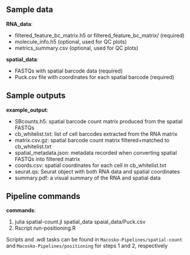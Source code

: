 ## Sample data

**RNA_data**:
* filtered_feature_bc_matrix.h5 or filtered_feature_bc_matrix/ (required)
* molecule_info.h5 (optional, used for QC plots)
* metrics_summary.csv (optional, used for QC plots)

**spatial_data**:
* FASTQs with spatial barcode data (required)
* Puck.csv file with coordinates for each spatial barcode (required)

## Sample outputs

**example_output**:  
* SBcounts.h5: spatial barcode count matrix produced from the spatial FASTQs
* cb_whitelist.txt: list of cell barcodes extracted from the RNA matrix
* matrix.csv.gz: spatial barcode count matrix filtered+matched to cb_whitelist.txt
* spatial_metadata.json: metadata recorded when converting spatial FASTQs into filtered matrix
* coords.csv: spatial coordinates for each cell in cb_whitelist.txt
* seurat.qs: Seurat object with both RNA data and spatial coordinates
* summary.pdf: a visual summary of the RNA and spatial data

## Pipeline commands

**commands**:
1. julia spatial-count.jl spatial_data spaial_data/Puck.csv
2. Rscript run-positioning.R 

Scripts and .wdl tasks can be found in `Macosko-Pipelines/spatial-count` and `Macosko-Pipelines/positioning` for steps 1 and 2, respectively
